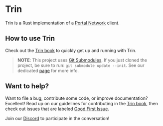 # Trin

Trin is a Rust implementation of a [Portal Network](https://github.com/ethereum/portal-network-specs) client.

## How to use Trin

Check out the [Trin book](https://ethereum.github.io/trin) to quickly get up and running with Trin.

> **NOTE**: This project uses [Git Submodules](https://git-scm.com/book/en/v2/Git-Tools-Submodules). If you just cloned the project, be sure to run: `git submodule update --init`. See our dedicated [page](https://ethereum.github.io/trin/developers/contributing/git/submodules.html) for more info.

## Want to help?

Want to file a bug, contribute some code, or improve documentation? Excellent! Read up on our
guidelines for contributing in the [Trin book](https://ethereum.github.io/trin),
then check out issues that are labeled
[Good First Issue](https://github.com/ethereum/trin/issues?q=is%3Aopen+is%3Aissue+label%3A%22good+first+issue%22).

Join our [Discord](https://discord.gg/JrwTY7FEf4) to participate in the conversation!


